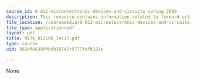 ```yaml
---
course_id: 6-012-microelectronic-devices-and-circuits-spring-2009
description: This resource contains information related to forward active regime.
file_location: /coursemedia/6-012-microelectronic-devices-and-circuits-spring-2009/3824f86399fb8b38742c5777fafb181e_MIT6_012S09_lec17.pdf
file_type: application/pdf
layout: pdf
title: MIT6_012S09_lec17.pdf
type: course
uid: 3824f86399fb8b38742c5777fafb181e

---
```

None